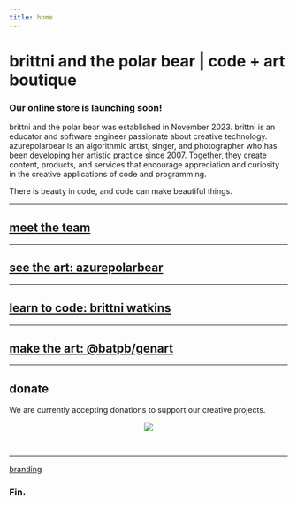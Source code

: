 ```yaml
---
title: home
---
```


# brittni and the polar bear | code + art boutique

### Our online store is launching soon!

brittni and the polar bear was established in November 2023.
brittni is an educator and software engineer passionate about creative technology.
azurepolarbear is an algorithmic artist, singer, and photographer
who has been developing her artistic practice since 2007.
Together, they create content, products, and services that encourage
appreciation and curiosity in the creative applications of code and programming.

There is beauty in code, and code can make beautiful things.

----

## [meet the team](./team.md)

---

## [see the art: azurepolarbear](https://azurepolarbear.github.io/)

---

## [learn to code: brittni watkins](https://blwatkins.github.io/learn-to-code/)

----

## [make the art: @batpb/genart](https://brittni-and-the-polar-bear.github.io/generative-art-library/)

----

## donate

We are currently accepting donations to support our creative projects.

<div style="text-align: center;">
  <p>
    <a href="https://www.buymeacoffee.com/brittniandthepolarbear"><img src="https://img.buymeacoffee.com/button-api/?text=Buy me a coffee&emoji=☕&slug=brittniandthepolarbear&button_colour=8828dc&font_colour=ffffff&font_family=Inter&outline_colour=ffffff&coffee_colour=FFDD00" /></a>
  </p>

  <p>
    <script type='text/javascript' src='https://storage.ko-fi.com/cdn/widget/Widget_2.js'></script><script type='text/javascript'>kofiwidget2.init('Support me on Ko-fi', '8828dc', 'O5O717Q6YA');kofiwidget2.draw();</script>
  </p>
<br/>
</div>

----

[branding](./branding/brand-palettes.md)

### Fin.
